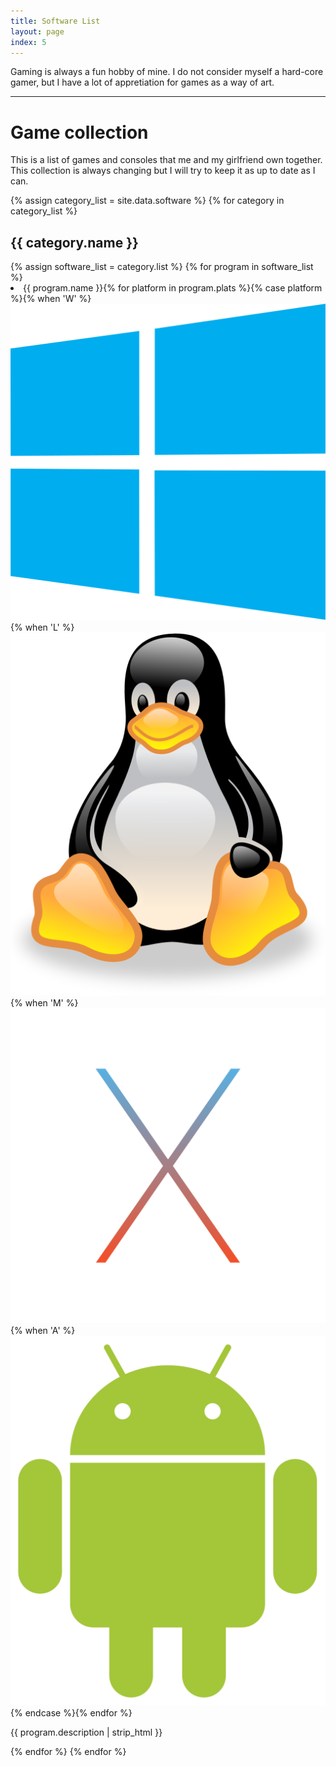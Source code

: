 ```yaml
---
title: Software List
layout: page
index: 5
---
```


Gaming is always a fun hobby of mine. I do not consider myself a hard-core gamer, but I have a lot of appretiation for games as a way of art. 

---

# Game collection

This is a list of games and consoles that me and my girlfriend own together. This collection is always changing but I will try to keep it as up to date as I can.

{% assign category_list = site.data.software %}
{% for category in category_list %}
<h2>{{ category.name }}</h2>
{% assign software_list = category.list %}
{% for program in software_list %}
<li><span class="socialIconLabel">{{ program.name }}</span><span class="iconListGroup">{% for platform in program.plats %}{% case platform %}{% when 'W' %}<img src="/public/svg/icon/windows.svg" class="svgIcon"/>{% when 'L' %}<img src="/public/svg/icon/linux.svg" class="svgIcon">{% when 'M' %}<img src="/public/svg/icon/macos.svg" class="svgIcon">{% when 'A' %}<img src="/public/svg/icon/android.svg" class="svgIcon">{% endcase %}{% endfor %}</span></li>
<p class="programDescriptionP">{{ program.description | strip_html }}<p>
{% endfor %}
{% endfor %}


